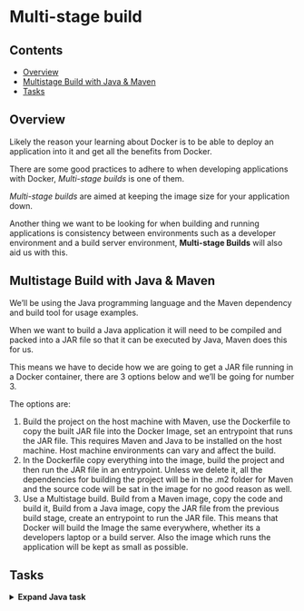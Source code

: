 # Multi-stage build

<!--TOC_START-->
## Contents
- [Overview](#overview)
- [Multistage Build with Java & Maven](#multistage-build-with-java--maven)
- [Tasks](#tasks)

<!--TOC_END-->
## Overview

Likely the reason your learning about Docker is to be able to deploy an application into it and get all the benefits from Docker. 

There are some good practices to adhere to when developing applications with Docker, *Multi-stage builds* is one of them. 

*Multi-stage builds* are aimed at keeping the image size for your application down. 

Another thing we want to be looking for when building and running applications is consistency between environments such as a developer environment and a build server environment, **Multi-stage Builds** will also aid us with this.

## Multistage Build with Java & Maven

We’ll be using the Java programming language and the Maven dependency and build tool for usage examples. 

When we want to build a Java application it will need to be compiled and packed into a JAR file so that it can be executed by Java, Maven does this for us.

This means we have to decide how we are going to get a JAR file running in a Docker container, there are 3 options below and we’ll be going for number 3.

The options are:

1. Build the project on the host machine with Maven, use the Dockerfile to copy the built JAR file into the Docker Image, set an entrypoint that runs the JAR file.
  This requires Maven and Java to be installed on the host machine. 
  Host machine environments can vary and affect the build.
2. In the Dockerfile copy everything into the image, build the project and then run the JAR file in an entrypoint.
  Unless we delete it, all the dependencies for building the project will be in the .m2 folder for Maven and the source code will be sat in the image for no good reason as well.
3. Use a Multistage build. 
Build from a Maven image, copy the code and build it, Build from a Java image, copy the JAR file from the previous build stage, create an entrypoint to run the JAR file.
  This means that Docker will build the Image the same everywhere, whether its a developers laptop or a build server. 
  Also the image which runs the application will be kept as small as possible.

## Tasks

<details>

<summary><b>Expand Java task</b></summary>

There will be four files in total that will be required for this task.

Important thing to note is that the structure has to be as as described, otherwise it will lead to exercise not working.

Make sure that the folder and file names are identical. 

Here is an image showing the final structure:

![docker search](https://imgur.com/9BzXcFt.jpg)

Blue represents folders, white represents files.

**Create a new directory**

Create a new directory `docker_multi_stage_example`, command for this is:

`mkdir docker_multi_stage_example`

**Create Java file**

Create the Java application which will run a Spring Boot server, don’t forget to put it in the correct directory.

The filename is `HelloWorldApplication.java`, make sure you are in the the directory `docker_multi_stage_example` and then run the command:

`touch src/main/java/com/example/helloworld/HelloWorldApplication.java`

Place the following contents into the *HelloWorldApplication.java* file:

```java
package com.example.helloworld;

import org.springframework.boot.SpringApplication;
import org.springframework.boot.autoconfigure.SpringBootApplication;

@SpringBootApplication
public class HelloWorldApplication {

    public static void main(String[] args) {
        SpringApplication.run(HelloWorldApplication.class, args);
    }
}
```

**Create static web page**

Just a simple static web page for the application to serve, remember not to forget the folders on this one also.

The filename is `index.html`, make sure you are in the the directory `docker_multi_stage_example` and then run the command:

`touch src/main/resources/static/index.html`

Place the following contents into the *index.html* file:

```html
<!DOCTYPE html>
<html lang="en">
<head>
   <meta charset="UTF-8">
   <title>Java Spring Boot Server</title>
</head>
<body>
    Hello from Docker
</body>
</html>
```

**Create configuration file**

For Maven to understand what to compile and how to package the application (a JAR file in our case) we need to create a **pom.xml** file at the root of the project.

Make sure you are in the the directory `docker_multi_stage_example` and then run the command:

`touch pom.xml`

Place the following contents into the *pom.xml* file:

```xml
<project>
  <modelVersion>4.0.0</modelVersion>
  <groupId>com.example</groupId>
  <artifactId>hello-world</artifactId>
  <version>1.0.0</version>
  <packaging>jar</packaging>
  <name>hello-world</name>
  <parent>
    <groupId>org.springframework.boot</groupId>
    <artifactId>spring-boot-starter-parent</artifactId>
    <version>2.1.0.RELEASE</version>
    <relativePath/>
  </parent>
  <properties>
    <project.build.sourceEncoding>UTF-8</project.build.sourceEncoding>
    <project.reporting.outputEncoding>UTF-8</project.reporting.outputEncoding>
    <java.version>1.8</java.version>
  </properties>
  <dependencies>
    <dependency>
      <groupId>org.springframework.boot</groupId>
      <artifactId>spring-boot-starter-web</artifactId>
    </dependency>
  </dependencies>
  <build>
    <plugins>
      <plugin>
        <groupId>org.springframework.boot</groupId>
        <artifactId>spring-boot-maven-plugin</artifactId>
      </plugin>
    </plugins>
  </build>
</project>
```

**Creating Dockerfile**

The Dockerfile is where we are going to be able to implement the Multistage Build, using a Maven image to compile the code and create a JAR file, then a Java image to run the code in.

Make sure you are in the the directory `docker_multi_stage_example` and then run the command:

`touch Dockerfile`

Place the following contents in the *Dockerfile*:

```dockerfile
# build from the Maven image
# which has a maven environment configured already
FROM maven:latest

# copy our application in
COPY . /build

# change the working directory to where we are building
# the application
WORKDIR /build

# use maven to build the application
RUN mvn clean package

# create a new build stage from the Java image
# which has java installed already
FROM java:8

# change the working directory to where the application
# is going to be installed
WORKDIR /opt/hello-world

# copy the JAR file that was created in the previous
# build stage to the application folder in this build stage
COPY --from=0 /build/target/hello-world-1.0.0.jar app.jar

# create an entrypoint to run the application
ENTRYPOINT ["/usr/bin/java", "-jar", "app.jar"]
```

**Create the image**

Create the image by executing:

`docker build -t my-hello-world-app .`

**Start the container**

Start the container by executing:

`docker run -d -p 8080:8080 --name spring-app my-hello-world-app`

**Stop the container**

`docker stop spring-app`

**Remove the images**

`docker rmi java maven my-hello-world-app`

</details>
